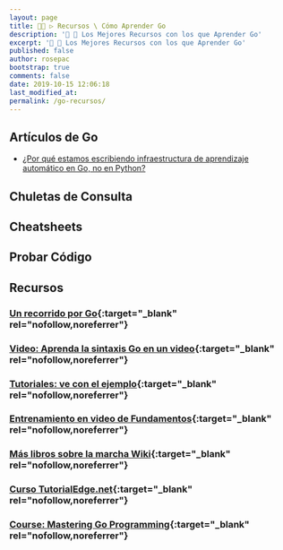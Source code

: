 ```yaml
---
layout: page
title: 👨‍🚀 ▷ Recursos \ Cómo Aprender Go
description: '🔨 🐍 Los Mejores Recursos con los que Aprender Go'
excerpt: '🔨 🐍 Los Mejores Recursos con los que Aprender Go'
published: false
author: rosepac
bootstrap: true
comments: false
date: 2019-10-15 12:06:18
last_modified_at: 
permalink: /go-recursos/
---
```


## Artículos de Go

* [¿Por qué estamos escribiendo infraestructura de aprendizaje automático en Go, no en Python?](https://towardsdatascience.com/why-were-writing-machine-learning-infrastructure-in-go-not-python-38d6a37e2d76)

## Chuletas  de Consulta


## Cheatsheets

## Probar Código

<!--
## Los Mejores 30 Blogs sobre Programación con Python en Inglés
-->
## Recursos

### [Un recorrido por Go](https://tour.golang.org/){:target="_blank" rel="nofollow,noreferrer"}

### [Video: Aprenda la sintaxis Go en un video](http://www.youtube.com/watch?v=CF9S4QZuV30){:target="_blank" rel="nofollow,noreferrer"}

### [Tutoriales: ve con el ejemplo](https://gobyexample.com/){:target="_blank" rel="nofollow,noreferrer"}

### [Entrenamiento en video de Fundamentos](http://shop.oreilly.com/category/learning-path/go-fundamentals.do){:target="_blank" rel="nofollow,noreferrer"}

### [Más libros sobre la marcha Wiki](https://github.com/golang/go/wiki/Books){:target="_blank" rel="nofollow,noreferrer"}

### [Curso TutorialEdge.net](https://tutorialedge.net/course/golang/){:target="_blank" rel="nofollow,noreferrer"}

### [Course: Mastering Go Programming](https://www.udemy.com/course/mastering-go-programming){:target="_blank" rel="nofollow,noreferrer"}
